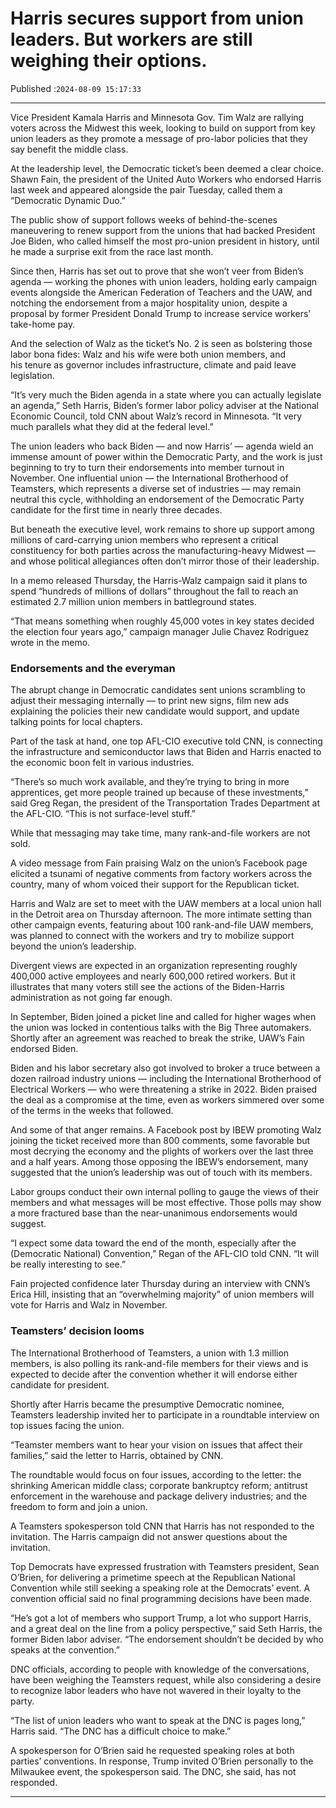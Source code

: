 # Harris secures support from union leaders. But workers are still weighing their options.

Published :`2024-08-09 15:17:33`

---

Vice President Kamala Harris and Minnesota Gov. Tim Walz are rallying voters across the Midwest this week, looking to build on support from key union leaders as they promote a message of pro-labor policies that they say benefit the middle class.

At the leadership level, the Democratic ticket’s been deemed a clear choice. Shawn Fain, the president of the United Auto Workers who endorsed Harris last week and appeared alongside the pair Tuesday, called them a “Democratic Dynamic Duo.”

The public show of support follows weeks of behind-the-scenes maneuvering to renew support from the unions that had backed President Joe Biden, who called himself the most pro-union president in history, until he made a surprise exit from the race last month.

Since then, Harris has set out to prove that she won’t veer from Biden’s agenda — working the phones with union leaders, holding early campaign events alongside the American Federation of Teachers and the UAW, and notching the endorsement from a major hospitality union, despite a proposal by former President Donald Trump to increase service workers’ take-home pay.

And the selection of Walz as the ticket’s No. 2 is seen as bolstering those labor bona fides: Walz and his wife were both union members, and his tenure as governor includes infrastructure, climate and paid leave legislation.

“It’s very much the Biden agenda in a state where you can actually legislate an agenda,” Seth Harris, Biden’s former labor policy adviser at the National Economic Council, told CNN about Walz’s record in Minnesota. “It very much parallels what they did at the federal level.”

The union leaders who back Biden — and now Harris’ — agenda wield an immense amount of power within the Democratic Party, and the work is just beginning to try to turn their endorsements into member turnout in November. One influential union — the International Brotherhood of Teamsters, which represents a diverse set of industries — may remain neutral this cycle, withholding an endorsement of the Democratic Party candidate for the first time in nearly three decades.

But beneath the executive level, work remains to shore up support among millions of card-carrying union members who represent a critical constituency for both parties across the manufacturing-heavy Midwest — and whose political allegiances often don’t mirror those of their leadership.

In a memo released Thursday, the Harris-Walz campaign said it plans to spend “hundreds of millions of dollars” throughout the fall to reach an estimated 2.7 million union members in battleground states.

“That means something when roughly 45,000 votes in key states decided the election four years ago,” campaign manager Julie Chavez Rodriguez wrote in the memo.

### Endorsements and the everyman

The abrupt change in Democratic candidates sent unions scrambling to adjust their messaging internally — to print new signs, film new ads explaining the policies their new candidate would support, and update talking points for local chapters.

Part of the task at hand, one top AFL-CIO executive told CNN, is connecting the infrastructure and semiconductor laws that Biden and Harris enacted to the economic boon felt in various industries.

“There’s so much work available, and they’re trying to bring in more apprentices, get more people trained up because of these investments,” said Greg Regan, the president of the Transportation Trades Department at the AFL-CIO. “This is not surface-level stuff.”

While that messaging may take time, many rank-and-file workers are not sold.

A video message from Fain praising Walz on the union’s Facebook page elicited a tsunami of negative comments from factory workers across the country, many of whom voiced their support for the Republican ticket.

Harris and Walz are set to meet with the UAW members at a local union hall in the Detroit area on Thursday afternoon. The more intimate setting than other campaign events, featuring about 100 rank-and-file UAW members, was planned to connect with the workers and try to mobilize support beyond the union’s leadership.

Divergent views are expected in an organization representing roughly 400,000 active employees and nearly 600,000 retired workers. But it illustrates that many voters still see the actions of the Biden-Harris administration as not going far enough.

In September, Biden joined a picket line and called for higher wages when the union was locked in contentious talks with the Big Three automakers. Shortly after an agreement was reached to break the strike, UAW’s Fain endorsed Biden.

Biden and his labor secretary also got involved to broker a truce between a dozen railroad industry unions — including the International Brotherhood of Electrical Workers — who were threatening a strike in 2022. Biden praised the deal as a compromise at the time, even as workers simmered over some of the terms in the weeks that followed.

And some of that anger remains. A Facebook post by IBEW promoting Walz joining the ticket received more than 800 comments, some favorable but most decrying the economy and the plights of workers over the last three and a half years. Among those opposing the IBEW’s endorsement, many suggested that the union’s leadership was out of touch with its members.

Labor groups conduct their own internal polling to gauge the views of their members and what messages will be most effective. Those polls may show a more fractured base than the near-unanimous endorsements would suggest.

“I expect some data toward the end of the month, especially after the (Democratic National) Convention,” Regan of the AFL-CIO told CNN. “It will be really interesting to see.”

Fain projected confidence later Thursday during an interview with CNN’s Erica Hill, insisting that an “overwhelming majority” of union members will vote for Harris and Walz in November.

### Teamsters’ decision looms

The International Brotherhood of Teamsters, a union with 1.3 million members, is also polling its rank-and-file members for their views and is expected to decide after the convention whether it will endorse either candidate for president.

Shortly after Harris became the presumptive Democratic nominee, Teamsters leadership invited her to participate in a roundtable interview on top issues facing the union.

“Teamster members want to hear your vision on issues that affect their families,” said the letter to Harris, obtained by CNN.

The roundtable would focus on four issues, according to the letter: the shrinking American middle class; corporate bankruptcy reform; antitrust enforcement in the warehouse and package delivery industries; and the freedom to form and join a union.

A Teamsters spokesperson told CNN that Harris has not responded to the invitation. The Harris campaign did not answer questions about the invitation.

Top Democrats have expressed frustration with Teamsters president, Sean O’Brien, for delivering a primetime speech at the Republican National Convention while still seeking a speaking role at the Democrats’ event. A convention official said no final programming decisions have been made.

“He’s got a lot of members who support Trump, a lot who support Harris, and a great deal on the line from a policy perspective,” said Seth Harris, the former Biden labor adviser. “The endorsement shouldn’t be decided by who speaks at the convention.”

DNC officials, according to people with knowledge of the conversations, have been weighing the Teamsters request, while also considering a desire to recognize labor leaders who have not wavered in their loyalty to the party.

“The list of union leaders who want to speak at the DNC is pages long,” Harris said. “The DNC has a difficult choice to make.”

A spokesperson for O’Brien said he requested speaking roles at both parties’ conventions. In response, Trump invited O’Brien personally to the Milwaukee event, the spokesperson said. The DNC, she said, has not responded.

---

